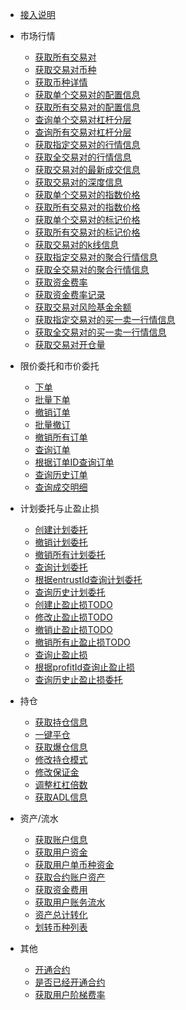 <!-- docs/_sidebar -->

* [接入说明](/zh-cn/future-u/README)

* 市场行情
  * [获取所有交易对](/zh-cn/future-u/market/symbol-all)
  * [获取交易对币种](/zh-cn/future-u/market/symbol-coins)
  * [获取币种详情](/zh-cn/future-u/market/symbol-coin-detail)
  * [获取单个交易对的配置信息](/zh-cn/future-u/market/symbol-detail)
  * [获取所有交易对的配置信息](/zh-cn/future-u/market/symbol-list)
  * [查询单个交易对杠杆分层](/zh-cn/future-u/market/leverage-bracket-detail)
  * [查询所有交易对杠杆分层](/zh-cn/future-u/market/leverage-bracket-list)
  * [获取指定交易对的行情信息](/zh-cn/future-u/market/ticker)
  * [获取全交易对的行情信息](/zh-cn/future-u/market/tickers)
  * [获取交易对的最新成交信息](/zh-cn/future-u/market/deal)
  * [获取交易对的深度信息](/zh-cn/future-u/market/depth)
  * [获取单个交易对的指数价格](/zh-cn/future-u/market/symbol-index-price)
  * [获取所有交易对的指数价格](/zh-cn/future-u/market/index-price)
  * [获取单个交易对的标记价格](/zh-cn/future-u/market/symbol-mark-price)
  * [获取所有交易对的标记价格](/zh-cn/future-u/market/mark-price)
  * [获取交易对的k线信息](/zh-cn/future-u/market/kline)
  * [获取指定交易对的聚合行情信息](/zh-cn/future-u/market/agg-ticker)
  * [获取全交易对的聚合行情信息](/zh-cn/future-u/market/agg-tickers)
  * [获取资金费率](/zh-cn/future-u/market/funding-rate)
  * [获取资金费率记录](/zh-cn/future-u/market/funding-rate-record)
  * [获取交易对风险基金余额](/zh-cn/future-u/market/risk-balance)
  * [获取指定交易对的买一卖一行情信息](/zh-cn/future-u/market/ticker-book)
  * [获取全交易对的买一卖一行情信息](/zh-cn/future-u/market/ticker-books)
  * [获取交易对开仓量](/zh-cn/future-u/market/open-interest)

* 限价委托和市价委托
  * [下单](/zh-cn/future-u/trade/order-create)
  * [批量下单](/zh-cn/future-u/trade/order-cancel-batch)
  * [撤销订单](/zh-cn/future-u/trade/order-cancel)
  * [批量撤订](/zh-cn/future-u/trade/order-create-batch)
  * [撤销所有订单](/zh-cn/future-u/trade/order-cancel-all)
  * [查询订单](/zh-cn/future-u/trade/order-list)
  * [根据订单ID查询订单](/zh-cn/future-u/trade/order-detail)
  * [查询历史订单](/zh-cn/future-u/trade/order-list-history)
  * [查询成交明细](/zh-cn/future-u/trade/order-trade-list)

* 计划委托与止盈止损
  * [创建计划委托](/zh-cn/future-u/entrust/plan-create)
  * [撤销计划委托](/zh-cn/future-u/entrust/plan-cancel)
  * [撤销所有计划委托](/zh-cn/future-u/entrust/plan-cancel-all)
  * [查询计划委托](/zh-cn/future-u/entrust/plan-list)
  * [根据entrustId查询计划委托](/zh-cn/future-u/entrust/plan-detail)
  * [查询历史计划委托](/zh-cn/future-u/entrust/plan-list-history)
  * [创建止盈止损TODO](/zh-cn/future-u/entrust/profit-stop-create)
  * [修改止盈止损TODO](/zh-cn/future-u/entrust/profit-stop-update)
  * [撤销止盈止损TODO](/zh-cn/future-u/entrust/profit-stop-cancel)
  * [撤销所有止盈止损TODO](/zh-cn/future-u/entrust/profit-stop-cancel-all)
  * [查询止盈止损](/zh-cn/future-u/entrust/profit-stop-list)
  * [根据profitId查询止盈止损](/zh-cn/future-u/entrust/profit-stop-detail)
  * [查询历史止盈止损委托](/zh-cn/future-u/entrust/profit-stop-list-history)

* 持仓
  * [获取持仓信息](/zh-cn/future-u/position/position-list)
  * [一键平仓](/zh-cn/future-u/position/position-close-all)
  * [获取爆仓信息](/zh-cn/future-u/position/position-break-list)
  * [修改持仓模式](/zh-cn/future-u/position/position-change-type)
  * [修改保证金](/zh-cn/future-u/position/position-margin)
  * [调整杠杠倍数](/zh-cn/future-u/position/position-adjust-leverage)
  * [获取ADL信息](/zh-cn/future-u/position/position-adl)

* 资产/流水
  * [获取账户信息](/zh-cn/future-u/asset/account-info)
  * [获取用户资金](/zh-cn/future-u/asset/balance-list)
  * [获取用户单币种资金](/zh-cn/future-u/asset/balance-detail)
  * [获取合约账户资产](/zh-cn/future-u/asset/future-balance)
  * [获取资金费用](/zh-cn/future-u/asset/funding-rate-list)
  * [获取用户账务流水](/zh-cn/future-u/asset/balance-bills)
  * [资产总计转化](/zh-cn/future-u/asset/balance-convert)
  * [划转币种列表](/zh-cn/future-u/asset/coins)

* 其他
  * [开通合约](/zh-cn/future-u/user/account-open)
  * [是否已经开通合约](/zh-cn/future-u/user/account-open-check)
  * [获取用户阶梯费率](/zh-cn/future-u/user/step-rate)





&nbsp;